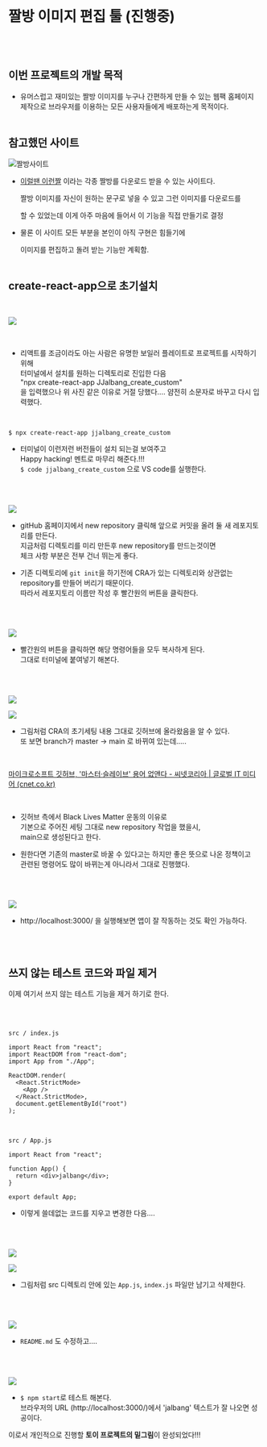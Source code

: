 # 짤방 이미지 편집 툴 (진행중)
<br /><br />


## 이번 프로젝트의 개발 목적

- 유머스럽고 재미있는 짤방 이미지를 누구나 간편하게 만들 수 있는 웹팩 홈페이지        
  제작으로 브라우저를 이용하는 모든 사용자들에게 배포하는게 목적이다.
<br /><br />
       
## 참고했던 사이트

![짤방사이트](https://github.com/DragooCho/TIL/blob/main/image/2021-02-18-140325.png?raw=true)

- [이럴땐 이런짤](https://2runzzal.com/) 이라는 각종 짤방를 다운로드 받을 수 있는 사이트다.

    짤방 이미지를 자신이 원하는 문구로 넣을 수 있고 그런 이미지를 다운로드를

    할 수 있었는데 이게 아주 마음에 들어서 이 기능을 직접 만들기로 결정

- 물론 이 사이트 모든 부분을 본인이 아직 구현은 힘들기에

    이미지를 편집하고 돌려 받는 기능만 계획함.
<br /><br />

## create-react-app으로 초기설치

<br />



![](https://github.com/DragooCho/TIL/blob/main/image/jjalbang1.png?raw=true)

<br />

- 리액트를 조금이라도 아는 사람은 유명한 보일러 플레이트로 프로젝트를 시작하기 위해         
터미널에서 설치를 원하는 디렉토리로 진입한 다음      
"npx create-react-app JJalbang_create_custom"        
을 입력했으나 위 사진 같은 이유로 거절 당했다....  얌전히 소문자로 바꾸고 다시 입력했다.

<br />

```
$ npx create-react-app jjalbang_create_custom
```



- 터미널이 이런저런 버전들이 설치 되는걸 보여주고  
Happy hacking! 멘트로 마무리 해준다.!!!     
```$ code jjalbang_create_custom``` 으로 VS code를 실행한다.

<br />
<br />



![](https://github.com/DragooCho/TIL/blob/main/image/jjalbang2.png?raw=true)

- gitHub 홈페이지에서 new repository 클릭해 앞으로 커밋을 올려 둘 새 레포지토리를 만든다.       
  지금처럼 디렉토리를 미리 만든후 new repository를 만드는것이면      
  체크 사항 부분은 전부 건너 뛰는게 좋다.

- 기존 디렉토리에 ```git init```을 하기전에 CRA가 있는 디렉토리와 상관없는       
  repository를 만들어 버리기 때문이다.      
  따라서 레포지토리 이름만 작성 후 빨간원의 버튼을 클릭한다.        

<br />
<br />



![](https://github.com/DragooCho/TIL/blob/main/image/jjalbang3.png?raw=true)

- 빨간원의 버튼을 클릭하면 해당 명령어들을 모두 복사하게 된다.       
  그대로 터미널에 붙여넣기 해본다.

<br />
<br />



![](https://github.com/DragooCho/TIL/blob/main/image/jjalbang4.png?raw=true)

![](https://github.com/DragooCho/TIL/blob/main/image/jjalbang5.png?raw=true)

- 그림처럼 CRA의 초기세팅 내용 그대로 깃허브에 올라왔음을 알 수 있다.       
  또 보면 branch가   master -> main 로 바뀌여 있는데..... 

<br />

[마이크로소프트 깃허브, '마스터·슬레이브' 용어 없앤다 - 씨넷코리아 | 글로벌 IT 미디어 (cnet.co.kr)](https://www.cnet.co.kr/view/?no=20200728102539)

<br />

- 깃허브 측에서 Black Lives Matter 운동의 이유로        
  기본으로 주어진 세팅 그대로 new repository 작업을 했을시,         
  main으로 생성된다고 한다.

- 원한다면 기존의 master로 바꿀 수 있다고는 하지만 좋은 뜻으로 나온 정책이고        
  관련된 명령어도 많이 바뀌는게 아니라서 그대로 진행했다.

<br />
<br />



![](https://github.com/DragooCho/TIL/blob/main/image/jjalbang6.png?raw=true)

- http://localhost:3000/ 을 실행해보면 앱이 잘 작동하는 것도 확인 가능하다. 

<br />
<br />

## 쓰지 않는 테스트 코드와 파일 제거

이제 여기서 쓰지 않는 테스트 기능을 제거 하기로 한다.

<br />
<br />


```src / index.js```

```react
import React from "react";
import ReactDOM from "react-dom";
import App from "./App";

ReactDOM.render(
  <React.StrictMode>
    <App />
  </React.StrictMode>,
  document.getElementById("root")
);

```

<br />

```src / App.js```

```react
import React from "react";

function App() {
  return <div>jalbang</div>;
}

export default App;
```

- 이렇게 쓸데없는 코드를 지우고 변경한 다음….

<br />
<br />



![](https://github.com/DragooCho/TIL/blob/main/image/jjalbang7.png?raw=true)

![](https://github.com/DragooCho/TIL/blob/main/image/jjalbang8.png?raw=true)

- 그림처럼 src 디렉토리 안에 있는 ```App.js```,  ```index.js``` 파일만 남기고 삭제한다.

<br />
<br />



![](https://github.com/DragooCho/TIL/blob/main/image/jjalbang10.png?raw=true)

- ```README.md``` 도 수정하고....

<br />
<br />



![](https://github.com/DragooCho/TIL/blob/main/image/jjalbang9.png?raw=true)

- ```$ npm start```로 테스트 해본다.        
  브라우저의 URL (http://localhost:3000/)에서  'jalbang' 텍스트가 잘 나오면 성공이다.       

이로서 개인적으로 진행할 **토이 프로젝트의 밑그림**이 완성되었다!!!










